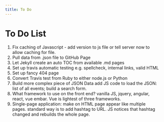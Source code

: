 ```yaml
---
title: To Do
---
```

# To Do List

1. Fix caching of Javascript - add version to js file or tell server now to allow caching for file.
1. Pull data from .json file to GitHub Page
1. Let Jekyll create an auto TOC from available .md pages
1. Set up travis automatic testing e.g. spellcheck, internal links, valid HTML
1. Set up fancy 404 page
1. Convert Travis test from Ruby to either node.js or Python
1. Build more complex piece of JSON Data add JS code to load the JSON: list of all events;  build a search form.
1. What framework to use on the front end?  vanilla JS, jquery, angular, react, vue embar.  Vue is lightest of three frameworks.
1. Single-page application: make on HTML page appear like multiple pages. standard way is to add hashtag to URL. JS notices that hashtag changed and rebuilds the whole page.